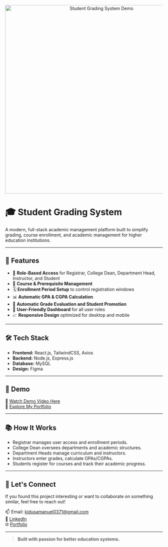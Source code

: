 <p align="center">

<img src="assets/Demo.jpg" alt="Student Grading System Demo" width="600"/>

</p>


# 🎓 Student Grading System

A modern, full-stack academic management platform built to simplify grading, course enrollment, and academic management for higher education institutions.

---

## 🚀 Features
- 🔐 **Role-Based Access** for Registrar, College Dean, Department Head, Instructor, and Student
- 📘 **Course & Prerequisite Management**  
- 🗓️ **Enrollment Period Setup** to control registration windows  
- 📊 **Automatic GPA & CGPA Calculation**  
- 🧮 **Automatic Grade Evaluation and Student Promotion**
- 📂 **User-Friendly Dashboard** for all user roles
- 📈 **Responsive Design** optimized for desktop and mobile

---

## 🛠️ Tech Stack
- **Frontend:** React.js, TailwindCSS, Axios
- **Backend:** Node.js, Express.js
- **Database:** MySQL
- **Design:** Figma

---

## 📸 Demo

🔗 [Watch Demo Video Here](https://www.linkedin.com/posts/kidus-amanuel_student-grading-system-full-demo-welcome-ugcPost-7317491476366524416-RJmH?utm_source=share&utm_medium=member_desktop&rcm=ACoAADPpyUQBBN9y--ap0JJBpop0pH7ooz0QAgc)  
🔗 [Explore My Portfolio](https://kidusaportfolio.netlify.app)

---

## 📚 How It Works
- Registrar manages user access and enrollment periods.
- College Dean oversees departments and academic structures.
- Department Heads manage curriculum and instructors.
- Instructors enter grades, calculate GPAs/CGPAs.
- Students register for courses and track their academic progress.

---

## 💬 Let's Connect
If you found this project interesting or want to collaborate on something similar, feel free to reach out!

📫 Email: kidusamanuel0371@gmail.com  
🔗 [LinkedIn](https://www.linkedin.com/in/kidus-amanuel/)  
🌐 [Portfolio](https://kidusaportfolio.netlify.app)

---

> **Built with passion for better education systems.**

